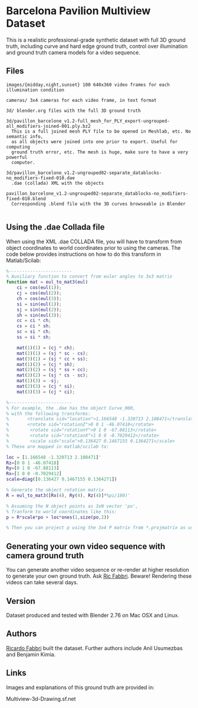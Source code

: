 # Barcelona Pavilion Multiview Dataset

This is a realistic professional-grade synthetic dataset with full 3D ground
truth, including curve and hard edge ground truth, control over illumination and
ground truth camera models for a video sequence.


## Files

```
images/{midday,night,sunset} 100 640x360 video frames for each illumination condition

cameras/ 3x4 cameras for each video frame, in text format

3d/ blender.org files with the full 3D ground truth

3d/pavillon_barcelone_v1.2-full_mesh_for_PLY_export-ungrouped-all_modifiers-joined-001.ply.bz2
  This is a full joined mesh PLY file to be opened in Meshlab, etc. No semantic info,
  as all objects were joined into one prior to export. Useful for computing
  ground truth error, etc. The mesh is huge, make sure to have a very powerful
  computer.

3d/pavillon_barcelone_v1.2-ungrouped02-separate_datablocks-no_modifiers-fixed-010.dae
  .dae (collada) XML with the objects
  
pavillon_barcelone_v1.2-ungrouped02-separate_datablocks-no_modifiers-fixed-010.blend
  Corresponding .blend file with the 3D curves browseable in Blender
  

```

## Using the .dae Collada file

When using the XML .dae COLLADA file, you will have to transform from object
coordinates to world coordinates prior to using the cameras. The code below
provides instructions on how to do this transform in Matlab/Scilab:

```matlab
%------------------------
% Auxiliary function to convert from euler angles to 3x3 matrix
function mat = eul_to_mat3(eul)
	ci = cos(eul(1));
	cj = cos(eul(2));
	ch = cos(eul(3));
	si = sin(eul(1));
	sj = sin(eul(2));
	sh = sin(eul(3));
	cc = ci * ch;
	cs = ci * sh;
	sc = si * ch;
	ss = si * sh;

	mat(1)(1) = (cj * ch);
	mat(2)(1) = (sj * sc - cs);
	mat(3)(1) = (sj * cc + ss);
	mat(1)(2) = (cj * sh);
	mat(2)(2) = (sj * ss + cc);
	mat(3)(2) = (sj * cs - sc);
	mat(1)(3) = -sj;
	mat(2)(3) = (cj * si);
	mat(3)(3) = (cj * ci);

%------------------------
% For example, the .dae has the object Curve_000,
% with the following transforms:
%       <translate sid="location">1.166548 -1.320713 2.108471</translate>
%       <rotate sid="rotationZ">0 0 1 -46.07418</rotate>
%        <rotate sid="rotationY">0 1 0 -67.88113</rotate>
%        <rotate sid="rotationX">1 0 0 -0.7029412</rotate>
%        <scale sid="scale">0.136427 0.1467155 0.1364271</scale>
% These are mapped in matlab/scilab to:

loc = [1.166548 -1.320713 2.108471]'
Rz=[0 0 1 -46.07418]
Ry=[0 1 0 -67.88113]
Rx=[1 0 0 -0.7029412]
scale=diag([0.136427 0.1467155 0.1364271])

% Generate the object rotation matrix
R = eul_to_mat3([Rx(4), Ry(4), Rz(4)]*%pi/180)'

% Assuming the N object points as 3xN vector 'po',
% Tranform to world coordinates like this:
p = R*scale*po + loc*ones(1,size(po,2)) 

% Then you can project p using the 3x4 P matrix from *.projmatrix as usual.
```


## Generating your own video sequence with camera ground truth

You can generate another video sequence or re-render at higher resolution to
generate your own ground truth. Ask [Ric Fabbri](http://rfabbri.github.io).
Beware! Rendering these videos can take several days.


## Version

Dataset produced and tested with Blender 2.76 on Mac OSX and Linux.

## Authors

[Ricardo Fabbri](http://rfabbri.github.io) built the dataset.
Further authors include Anil Usumezbas and Benjamin Kimia.

## Links

Images and explanations of this ground truth are provided in:

Multiview-3d-Drawing.sf.net
